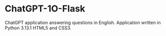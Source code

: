 # ChatGPT-1O-Flask
ChatGPT application answering questions in English. Application written in Python 3.13.1 HTML5 and CSS3.
